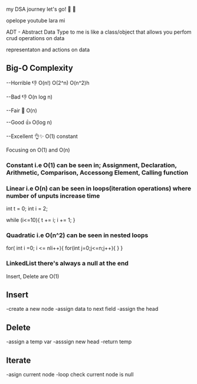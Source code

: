 my DSA journey let's go! 🚀 🚀

opelope youtube lara mi

ADT - Abstract Data Type to me is like a class/object that allows you perfom crud operations on data

representaton and actions on data

## Big-O Complexity

--Horrible 👎
O(n!)
O(2^n)
O(n^2)h

--Bad 👎
O(n log n)

--Fair 💁
O(n)

--Good 👍
O(log n)

--Excellent 👌✨
O(1) constant

Focusing on O(1) and O(n)

### Constant i.e O(1) can be seen in; Assignment, Declaration, Arithmetic, Comparison, Accessong Element, Calling function

### Linear i.e O(n) can be seen in loops(iteration operations) where number of unputs increase time

int t = 0;
int i = 2;

while (i<=10){
t += i;
i += 1;
}

### Quadratic i.e O(n^2) can be seen in nested loops

for( int i =0; i <= nli++){
for(int j=0;j<=n;j++){
}
}

### LinkedList there's always a null at the end

Insert, Delete are O(1)

## Insert

-create a new node
-assign data to next field
-assign the head

## Delete

-assign a temp var
-asssign new head
-return temp

## Iterate

-asign current node
-loop
check current node is null

